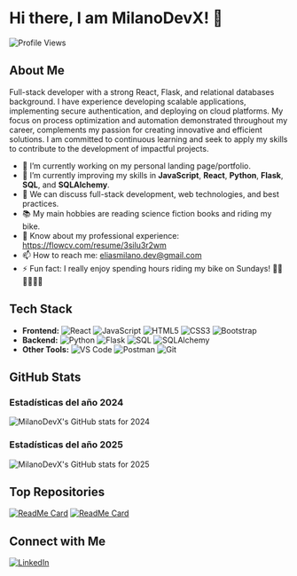 # Hi there, I am MilanoDevX! 👋

![Profile Views](https://komarev.com/ghpvc/?username=MilanoDevX&color=blue)

## About Me

Full-stack developer with a strong React, Flask, and relational databases background. I have experience developing scalable applications, implementing secure authentication, and deploying on cloud platforms. My focus on process optimization and automation demonstrated throughout my career, complements my passion for creating innovative and efficient solutions. I am committed to continuous learning and seek to apply my skills to contribute to the development of impactful projects. 

- 🔭 I’m currently working on my personal landing page/portfolio. 
- 🌱 I’m currently improving my skills in **JavaScript**, **React**, **Python**, **Flask**, **SQL**, and **SQLAlchemy**.
- 💬 We can discuss full-stack development, web technologies, and best practices.
- 📚 My main hobbies are reading science fiction books and riding my bike.
- 📄 Know about my professional experience: https://flowcv.com/resume/3silu3r2wm
- 📫 How to reach me: eliasmilano.dev@gmail.com
- ⚡ Fun fact: I really enjoy spending hours riding my bike on Sundays! 🚴‍♂️🚴‍♂️🚴‍♂️

## Tech Stack

- **Frontend:** ![React](https://img.shields.io/badge/-React-61DAFB?style=flat-square&logo=react&logoColor=white) ![JavaScript](https://img.shields.io/badge/-JavaScript-F7DF1E?style=flat-square&logo=javascript&logoColor=black) ![HTML5](https://img.shields.io/badge/-HTML5-E34F26?style=flat-square&logo=html5&logoColor=white) ![CSS3](https://img.shields.io/badge/-CSS3-1572B6?style=flat-square&logo=css3&logoColor=white) ![Bootstrap](https://img.shields.io/badge/-Bootstrap-563D7C?style=flat-square&logo=bootstrap&logoColor=white)
- **Backend:** ![Python](https://img.shields.io/badge/-Python-3776AB?style=flat-square&logo=python&logoColor=white) ![Flask](https://img.shields.io/badge/-Flask-000000?style=flat-square&logo=flask&logoColor=white) ![SQL](https://img.shields.io/badge/-SQL-4479A1?style=flat-square&logo=sqlite&logoColor=white) ![SQLAlchemy](https://img.shields.io/badge/-SQLAlchemy-66A6D9?style=flat-square&logo=sqlalchemy&logoColor=white)
- **Other Tools:** ![VS Code](https://img.shields.io/badge/-VS%20Code-007ACC?style=flat-square&logo=visual-studio-code&logoColor=white) ![Postman](https://img.shields.io/badge/-Postman-FF6C37?style=flat-square&logo=postman&logoColor=white) ![Git](https://img.shields.io/badge/-Git-F05032?style=flat-square&logo=git&logoColor=white)
<!-- **DevOps:** ![Docker](https://img.shields.io/badge/-Docker-2496ED?style=flat-square&logo=docker&logoColor=white) ![GitHub Actions](https://img.shields.io/badge/-GitHub%20Actions-2088FF?style=flat-square&logo=github-actions&logoColor=white) -->

## GitHub Stats
<!-- ![MilanoDevX's GitHub stats](https://github-readme-stats.vercel.app/api?username=MilanoDevX&show_icons=true&theme=radical) -->

### Estadísticas del año 2024
![MilanoDevX's GitHub stats for 2024](https://github-readme-stats.vercel.app/api?username=MilanoDevX&show_icons=true&theme=radical&year=2024)

### Estadísticas del año 2025
![MilanoDevX's GitHub stats for 2025](https://github-readme-stats.vercel.app/api?username=MilanoDevX&show_icons=true&theme=radical&year=2025)


## Top Repositories

[![ReadMe Card](https://github-readme-stats.vercel.app/api/pin/?username=MilanoDevX&repo=AndaFood&theme=radical)](https://github.com/MilanoDevX/AndaFood)
[![ReadMe Card](https://github-readme-stats.vercel.app/api/pin/?username=MilanoDevX&repo=Star-Wars-Blog-React&theme=radical)](https://github.com/MilanoDevX/Star-Wars-Blog-React)

## Connect with Me

[![LinkedIn](https://img.shields.io/badge/-LinkedIn-0077B5?style=flat-square&logo=linkedin&logoColor=white)](https://www.linkedin.com/in/elias-milano/)

